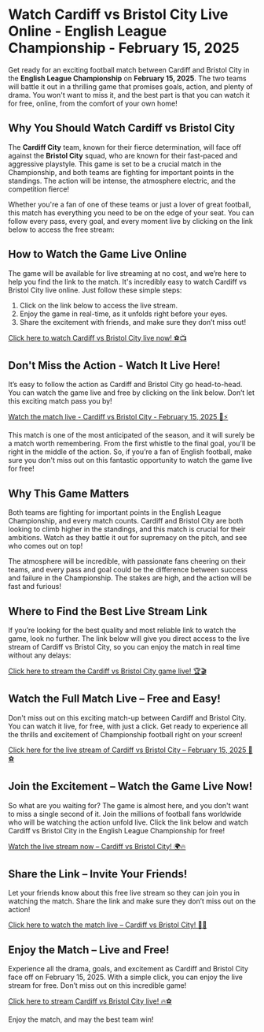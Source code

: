 # Watch Cardiff vs Bristol City Live Online - English League Championship - February 15, 2025

Get ready for an exciting football match between Cardiff and Bristol City in the **English League Championship** on **February 15, 2025**. The two teams will battle it out in a thrilling game that promises goals, action, and plenty of drama. You won't want to miss it, and the best part is that you can watch it for free, online, from the comfort of your own home!

## Why You Should Watch Cardiff vs Bristol City

The **Cardiff City** team, known for their fierce determination, will face off against the **Bristol City** squad, who are known for their fast-paced and aggressive playstyle. This game is set to be a crucial match in the Championship, and both teams are fighting for important points in the standings. The action will be intense, the atmosphere electric, and the competition fierce!

Whether you're a fan of one of these teams or just a lover of great football, this match has everything you need to be on the edge of your seat. You can follow every pass, every goal, and every moment live by clicking on the link below to access the free stream:

## How to Watch the Game Live Online

The game will be available for live streaming at no cost, and we’re here to help you find the link to the match. It's incredibly easy to watch Cardiff vs Bristol City live online. Just follow these simple steps:

1. Click on the link below to access the live stream.
2. Enjoy the game in real-time, as it unfolds right before your eyes.
3. Share the excitement with friends, and make sure they don’t miss out!

[Click here to watch Cardiff vs Bristol City live now! ⚽📺](https://tinyurl.com/livestreamfreeo?st=Cardiff+vs+Bristol+City&si=ghc)

## Don't Miss the Action - Watch It Live Here!

It’s easy to follow the action as Cardiff and Bristol City go head-to-head. You can watch the game live and free by clicking on the link below. Don’t let this exciting match pass you by!

[Watch the match live - Cardiff vs Bristol City - February 15, 2025 🎥⚡](https://tinyurl.com/livestreamfreeo?st=Cardiff+vs+Bristol+City&si=ghc)

This match is one of the most anticipated of the season, and it will surely be a match worth remembering. From the first whistle to the final goal, you'll be right in the middle of the action. So, if you’re a fan of English football, make sure you don't miss out on this fantastic opportunity to watch the game live for free!

## Why This Game Matters

Both teams are fighting for important points in the English League Championship, and every match counts. Cardiff and Bristol City are both looking to climb higher in the standings, and this match is crucial for their ambitions. Watch as they battle it out for supremacy on the pitch, and see who comes out on top!

The atmosphere will be incredible, with passionate fans cheering on their teams, and every pass and goal could be the difference between success and failure in the Championship. The stakes are high, and the action will be fast and furious!

## Where to Find the Best Live Stream Link

If you’re looking for the best quality and most reliable link to watch the game, look no further. The link below will give you direct access to the live stream of Cardiff vs Bristol City, so you can enjoy the match in real time without any delays:

[Click here to stream the Cardiff vs Bristol City game live! 🏆🎬](https://tinyurl.com/livestreamfreeo?st=Cardiff+vs+Bristol+City&si=ghc)

## Watch the Full Match Live – Free and Easy!

Don't miss out on this exciting match-up between Cardiff and Bristol City. You can watch it live, for free, with just a click. Get ready to experience all the thrills and excitement of Championship football right on your screen!

[Click here for the live stream of Cardiff vs Bristol City – February 15, 2025 🏅⚽](https://tinyurl.com/livestreamfreeo?st=Cardiff+vs+Bristol+City&si=ghc)

## Join the Excitement – Watch the Game Live Now!

So what are you waiting for? The game is almost here, and you don't want to miss a single second of it. Join the millions of football fans worldwide who will be watching the action unfold live. Click the link below and watch Cardiff vs Bristol City in the English League Championship for free!

[Watch the live stream now – Cardiff vs Bristol City! 🌍🔥](https://tinyurl.com/livestreamfreeo?st=Cardiff+vs+Bristol+City&si=ghc)

## Share the Link – Invite Your Friends!

Let your friends know about this free live stream so they can join you in watching the match. Share the link and make sure they don’t miss out on the action!

[Click here to watch the match live – Cardiff vs Bristol City! 📲🎉](https://tinyurl.com/livestreamfreeo?st=Cardiff+vs+Bristol+City&si=ghc)

## Enjoy the Match – Live and Free!

Experience all the drama, goals, and excitement as Cardiff and Bristol City face off on February 15, 2025. With a simple click, you can enjoy the live stream for free. Don’t miss out on this incredible game!

[Click here to stream Cardiff vs Bristol City live! 🔥⚽](https://tinyurl.com/livestreamfreeo?st=Cardiff+vs+Bristol+City&si=ghc)

Enjoy the match, and may the best team win!
